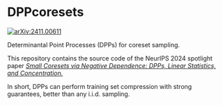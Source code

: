 # DPPcoresets
[![arXiv:2411.00611](https://img.shields.io/badge/stat.ML-arXiv:2411.00611-b31b1b.svg)](https://arxiv.org/abs/2411.00611)

Determinantal Point Processes (DPPs) for coreset sampling.

This repository contains the source code of the NeurIPS 2024 spotlight paper [*Small Coresets via Negative Dependence: DPPs, Linear Statistics, and Concentration.*](https://neurips.cc/virtual/2024/poster/93945) 

In short, DPPs can perform training set compression with strong guarantees, better than any i.i.d. sampling.